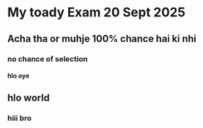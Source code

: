 # My toady Exam 20 Sept 2025


## Acha tha or muhje 100% chance hai ki nhi 

### no chance of selection


#### hlo oye



## hlo world


### hiii bro
